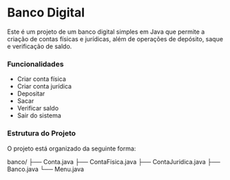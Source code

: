 # Banco Digital

Este é um projeto de um banco digital simples em Java que permite a criação de contas físicas e jurídicas, além de operações de depósito, saque e verificação de saldo.

### Funcionalidades

- Criar conta física
- Criar conta jurídica
- Depositar
- Sacar
- Verificar saldo
- Sair do sistema

### Estrutura do Projeto

O projeto está organizado da seguinte forma:

banco/
├── Conta.java
├── ContaFisica.java
├── ContaJuridica.java
├── Banco.java
└── Menu.java
